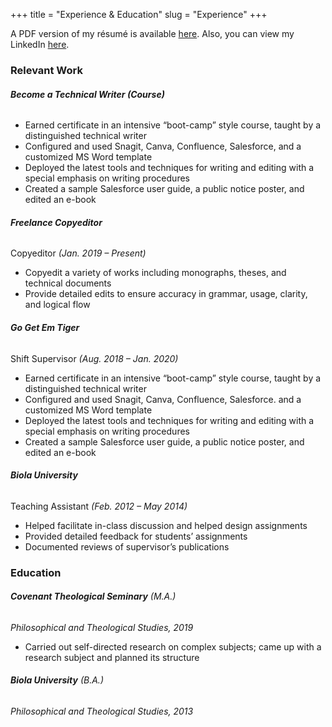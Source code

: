 +++
title = "Experience & Education"
slug = "Experience"
+++

A PDF version of my résumé is available [here](https://drive.google.com/file/d/12eP-PqR0HzXRom73CYI_y98Pui1-zxr3/view?usp=sharing). Also, you can view my LinkedIn [here](https://www.linkedin.com/in/nathanlaux/).


### Relevant Work

###### **Become a Technical Writer (Course)**

+ Earned certificate in an intensive “boot-camp” style course, taught by a distinguished technical writer
+ Configured and used Snagit, Canva, Confluence, Salesforce, and a customized MS Word template
+ Deployed the latest tools and techniques for writing and editing with a special emphasis on writing procedures
+ Created a sample Salesforce user guide, a public notice poster, and edited an e-book



###### **Freelance Copyeditor**
Copyeditor *(Jan. 2019 – Present)*

+ Copyedit a variety of works including monographs, theses, and technical documents
+ Provide detailed edits to ensure accuracy in grammar, usage, clarity, and logical flow



###### **Go Get Em Tiger**

Shift Supervisor *(Aug. 2018 – Jan. 2020)*

  + Earned certificate in an intensive “boot-camp” style course, taught by a distinguished technical writer
  + Configured and used Snagit, Canva, Confluence, Salesforce. and a customized MS Word template
  + Deployed the latest tools and techniques for writing and editing with a special emphasis on writing procedures
  + Created a sample Salesforce user guide, a public notice poster, and edited an e-book


###### **Biola University**

  Teaching Assistant *(Feb. 2012 – May 2014)*

  + Helped facilitate in-class discussion and helped design assignments
  + Provided detailed feedback for students’ assignments
  + Documented reviews of supervisor’s publications


### Education

###### **Covenant Theological Seminary** (M.A.)
*Philosophical and Theological Studies, 2019*

  + Carried out self-directed research on complex subjects; came up with a research subject and planned its structure


###### **Biola University** (B.A.)
*Philosophical and Theological Studies, 2013*
